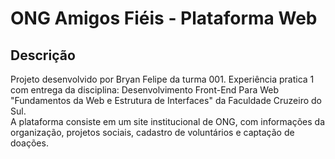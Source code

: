 # ONG Amigos Fiéis - Plataforma Web

## Descrição
Projeto desenvolvido por Bryan Felipe da turma 001. Experiência pratica 1 com entrega da disciplina: Desenvolvimento Front-End Para Web "Fundamentos da Web e Estrutura de Interfaces" da Faculdade Cruzeiro do Sul.  
A plataforma consiste em um site institucional de ONG, com informações da organização, projetos sociais, cadastro de voluntários e captação de doações.
